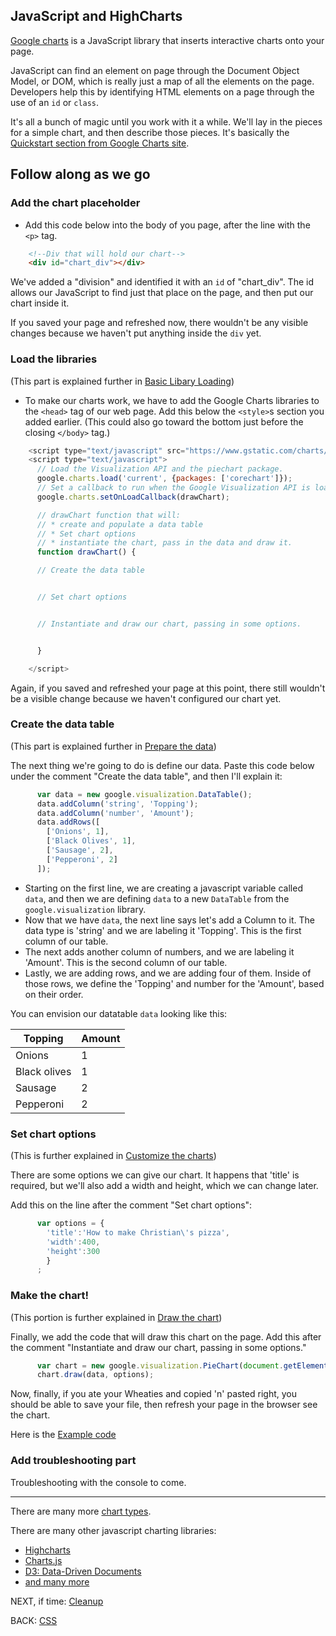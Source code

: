 ## JavaScript and HighCharts

[Google charts](https://developers.google.com/chart/interactive/docs/quick_start) is a JavaScript library that inserts interactive charts onto your page.

JavaScript can find an element on page through the Document Object Model, or DOM, which is really just a map of all the elements on the page. Developers help this by identifying HTML elements on a page through the use of an `id` or `class`.

It's all a bunch of magic until you work with it a while. We'll lay in the pieces for a simple chart, and then describe those pieces. It's basically the [Quickstart section from Google Charts site](https://developers.google.com/chart/interactive/docs/quick_start).

## Follow along as we go

### Add the chart placeholder

* Add this code below into the body of you page, after the line with the `<p>` tag.

```html
    <!--Div that will hold our chart-->
    <div id="chart_div"></div>
```

We've added a "division" and identified it with an `id` of "chart_div". The id allows our JavaScript to find just that place on the page, and then put our chart inside it.

If you saved your page and refreshed now, there wouldn't be any visible changes because we haven't put anything inside the `div` yet.

### Load the libraries

(This part is explained further in [Basic Libary Loading](https://developers.google.com/chart/interactive/docs/basic_load_libs))

* To make our charts work, we have to add the Google Charts libraries to the `<head>` tag of our web page. Add this below the `<style>`s section you added earlier. (This could also go toward the bottom just before the closing `</body>` tag.)

<!-- put this after the head after all the styles -->
```javascript
    <script type="text/javascript" src="https://www.gstatic.com/charts/loader.js"></script>
    <script type="text/javascript">
      // Load the Visualization API and the piechart package.
      google.charts.load('current', {packages: ['corechart']});
      // Set a callback to run when the Google Visualization API is loaded.
      google.charts.setOnLoadCallback(drawChart);

      // drawChart function that will:
      // * create and populate a data table
      // * Set chart options
      // * instantiate the chart, pass in the data and draw it.
      function drawChart() {

      // Create the data table


      // Set chart options


      // Instantiate and draw our chart, passing in some options.


      }

    </script>
```

Again, if you saved and refreshed your page at this point, there still wouldn't be a visible change because we haven't configured our chart yet.

### Create the data table

(This part is explained further in [Prepare the data](https://developers.google.com/chart/interactive/docs/basic_preparing_data))

The next thing we're going to do is define our data. Paste this code below under the comment "Create the data table", and then I'll explain it:

```javascript
      var data = new google.visualization.DataTable();
      data.addColumn('string', 'Topping');
      data.addColumn('number', 'Amount');
      data.addRows([
        ['Onions', 1],
        ['Black Olives', 1], 
        ['Sausage', 2],
        ['Pepperoni', 2]
      ]);
```

* Starting on the first line, we are creating a javascript variable called `data`, and then we are defining `data` to a new `DataTable` from the `google.visualization` library.
* Now that we have `data`, the next line says let's add a Column to it. The data type is 'string' and we are labeling it 'Topping'. This is the first column of our table.
* The next adds another column of numbers, and we are labeling it 'Amount'. This is the second column of our table.
* Lastly, we are adding rows, and we are adding four of them. Inside of those rows, we define the 'Topping' and number for the 'Amount', based on their order.

You can envision our datatable `data` looking like this:

| Topping      | Amount |
|--------------|--------|
| Onions       | 1      |
| Black olives | 1      |
| Sausage      | 2      |
| Pepperoni    | 2      |

### Set chart options

(This is further explained in [Customize the charts](https://developers.google.com/chart/interactive/docs/basic_customizing_chart))

There are some options we can give our chart. It happens that 'title' is required, but we'll also add a width and height, which we can change later.

Add this on the line after the comment "Set chart options":

``` javascript
      var options = {
        'title':'How to make Christian\'s pizza',
        'width':400,
        'height':300
        }
      ;
```

### Make the chart!

(This portion is further explained in  [Draw the chart](https://developers.google.com/chart/interactive/docs/basic_draw_chart))

Finally, we add the code that will draw this chart on the page. Add this after the comment "Instantiate and draw our chart, passing in some options."

``` javascript
      var chart = new google.visualization.PieChart(document.getElementById('chart_div'));
      chart.draw(data, options);
```

Now, finally, if you ate your Wheaties and copied 'n' pasted right, you should be able to save your file, then refresh your page in the browser see the chart.

Here is the [Example code](03_mychart.html)

### Add troubleshooting part

Troubleshooting with the console to come.

-------


There are many more [chart types](https://developers.google.com/chart/interactive/docs/gallery).

There are many other javascript charting libraries:

* [Highcharts](http://www.highcharts.com/docs)
* [Charts.js](http://www.chartjs.org/)
* [D3: Data-Driven Documents](http://d3js.org/)
* [and many more](http://www.sitepoint.com/15-best-javascript-charting-libraries/)

NEXT, if time: [Cleanup](04_cleanup.md)

BACK: [CSS](04_css.md)


